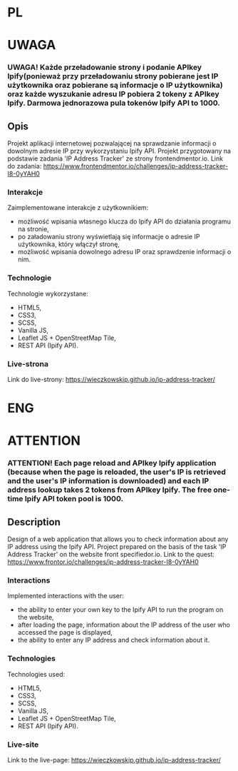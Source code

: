 # PL #

# UWAGA #
### UWAGA! Każde przeładowanie strony i podanie APIkey Ipify(ponieważ przy przeładowaniu strony pobierane jest IP użytkownika oraz pobierane są informacje o IP użytkownika) oraz każde wyszukanie adresu IP pobiera 2 tokeny z APIkey Ipify. Darmowa jednorazowa pula tokenów Ipify API to 1000. ###

## Opis ##
Projekt aplikacji internetowej pozwalającej na sprawdzanie informacji o dowolnym adresie IP przy wykorzystaniu Ipify API. Projekt przygotowany na podstawie zadania 'IP Address Tracker' ze strony frontendmentor.io.
Link do zadania: https://www.frontendmentor.io/challenges/ip-address-tracker-I8-0yYAH0

### Interakcje ###
Zaimplementowane interakcje z użytkownikiem:
- możliwość wpisania własnego klucza do Ipify API do działania programu na stronie,
- po załadowaniu strony wyświetlają się informacje o adresie IP użytkownika, który włączył stronę,
- możliwość wpisania dowolnego adresu IP oraz sprawdzenie informacji o nim.


### Technologie ###
Technologie wykorzystane:
- HTML5,
- CSS3, 
- SCSS, 
- Vanilla JS,
- Leaflet JS + OpenStreetMap Tile,
- REST API (Ipify API).

### Live-strona ###
Link do live-strony:
https://wieczkowskip.github.io/ip-address-tracker/

# ENG # 

# ATTENTION #
### ATTENTION! Each page reload and APIkey Ipify application (because when the page is reloaded, the user's IP is retrieved and the user's IP information is downloaded) and each IP address lookup takes 2 tokens from APIkey Ipify. The free one-time Ipify API token pool is 1000. ###

## Description ##
Design of a web application that allows you to check information about any IP address using the Ipify API. Project prepared on the basis of the task 'IP Address Tracker' on the website front specifiedor.io.
Link to the quest: https://www.frontor.io/challenges/ip-address-tracker-I8-0yYAH0

### Interactions ###
Implemented interactions with the user:
- the ability to enter your own key to the Ipify API to run the program on the website,
- after loading the page, information about the IP address of the user who accessed the page is displayed,
- the ability to enter any IP address and check information about it.


### Technologies ###
Technologies used:
- HTML5,
- CSS3,
- SCSS,
- Vanilla JS,
- Leaflet JS + OpenStreetMap Tile,
- REST API (Ipify API).

### Live-site ###
Link to the live-page:
https://wieczkowskip.github.io/ip-address-tracker/